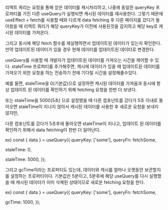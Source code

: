 리액트 쿼리는 요청을 통해 얻은 데이터를 캐시처리하고, 
나중에 동일한 queryKey 프로퍼티를 가진 다른 useQuery가 실행되면 캐시된 데이터를 재사용한다.
그렇기 때문에 useEffect + fetch를 사용할 때와 다르게 data fetching 후 다른 페이지를 갔다가 돌아왔을 때
리액트 쿼리가 해당 queryKey가 이전에 사용된것을 감지하고 해당 key로 캐시된 데이터를 가져온다.

그리고 동시에 해당 fetch 함수를 재실행하면서 업데이트된 데이터가 있는지 확인한다.
만약 업데이트된 데이터가 있을 경우 현재 데이터를 업데이트된 데이터로 변경한다.

useQuery를 사용할 때 개발자가 업데이트된 데이터를 가져오는 시간을 제어할 수 있다.
staleTime 프로퍼티를 추가해주면, 캐시에 데이터가 있을 때 업데이트된 데이터를 가져오기 위한 요청을 하는
전송하기 전에 기다릴 시간을 설정해줄수있다.

예를 들면, staleTime을 0(기본값)으로 설정하면 캐시된 데이터를 가져옴과 동시에 항상
업데이트 된 데이터를 확인하기 위해 fetching 요청을 한번 더 보낸다.

또는 staleTime을 5000(5초) 으로 설정했을 때 다른 컴포넌트를 갔다가 5초 이내로 돌아오면 staleTime이 지나지 않아서
캐시된 데이터를 사용한 후 새로운 요청을 보내지 않지만,

다른 컴포넌트를 갔다가 5초후에 돌아오면 staleTime이 지나고, 업데이트 된 데이터를 확인하기 위해서 
data fetching이 한번 더 일어난다.

ex)
const { data } = useQuery({
  queryKey: ['some'],
  queryFn: fetchSome,
  <!-- 캐시된 데이터 사용 후 즉시 업데이트된 데이터가 있나 확인하기 위해 data fetching -->
  staleTime: 0,
  <!-- 캐시된 데이터 사용 후 5초 이내에 캐시데이터 재사용시 업데이트된 데이터를 찾는 fetching을 하지 않음 -->
  staleTime: 5000,
});

그리고 gcTime이라는 프로퍼티도 있는데, 데이터와 캐시를 얼마나 오랫동안 보관할지를 설정하는 프로퍼티이다.
기본값은 5분이고, 5분후에 해당 useQuery를 다시 실행했을 때 캐시된 데이터가 이미 삭제된 상태이므로 
새로운 fetching 요청을 한다.

ex)
const { data } = useQuery({
  queryKey: ['some'],
  queryFn: fetchSome,
  <!-- 캐시 보관 시간이 1000ms(1초)이므로 캐시된 데이터가 1초마다 지워지기 때문에 1초후에 해당 쿼리를 
       재실행하면, 캐시된 데이터를 가져오는게 아니라 새로운 데이터를 가져오는것이다. -->
  gcTime: 1000,
});
